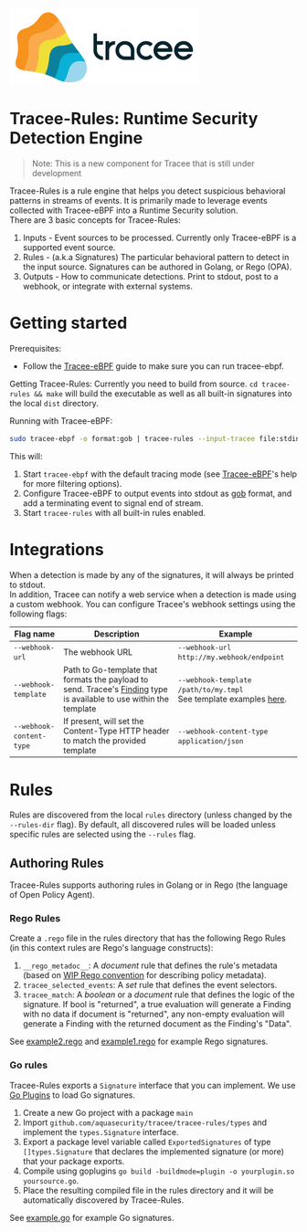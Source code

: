 ![Tracee Logo](../images/tracee.png)

# Tracee-Rules: Runtime Security Detection Engine

> Note: This is a new component for Tracee that is still under development

Tracee-Rules is a rule engine that helps you detect suspicious behavioral patterns in streams of events. It is primarily made to leverage events collected with Tracee-eBPF into a Runtime Security solution.  
There are 3 basic concepts for Tracee-Rules:
1. Inputs - Event sources to be processed. Currently only Tracee-eBPF is a supported event source.
3. Rules - (a.k.a Signatures) The particular behavioral pattern to detect in the input source. Signatures can be authored in Golang, or Rego (OPA).
2. Outputs - How to communicate detections. Print to stdout, post to a webhook, or integrate with external systems.

# Getting started

Prerequisites:
- Follow the [Tracee-eBPF](../tracee-ebpf/Readme.md#Getting-Started) guide to make sure you can run tracee-ebpf.

Getting Tracee-Rules:
Currently you need to build from source. `cd tracee-rules && make` will build the executable as well as all built-in signatures into the local `dist` directory.  

Running with Tracee-eBPF:

```bash
sudo tracee-ebpf -o format:gob | tracee-rules --input-tracee file:stdin --input-tracee format:gob
```

This will:
1. Start `tracee-ebpf` with the default tracing mode (see [Tracee-eBPF](../tracee-ebpf)'s help for more filtering options).
2. Configure Tracee-eBPF to output events into stdout as [gob](https://golang.org/pkg/encoding/gob/) format, and add a terminating event to signal end of stream.
3. Start `tracee-rules` with all built-in rules enabled.

# Integrations

When a detection is made by any of the signatures, it will always be printed to stdout.  
In addition, Tracee can notify a web service when a detection is made using a custom webhook. You can configure Tracee's webhook settings using the following flags:

Flag name | Description | Example
--- | --- | ---
`--webhook-url` | The webhook URL | `--webhook-url http://my.webhook/endpoint`
`--webhook-template` | Path to Go-template that formats the payload to send. Tracee's [Finding](https://github.com/aquasecurity/tracee/blob/28fbc66be8c9f3efa53f617a654cafe7421e8c70/tracee-rules/types/types.go#L46-L50) type is available to use within the template | `--webhook-template /path/to/my.tmpl` <br> See template examples [here](tracee-rules/templates/).
`--webhook-content-type` | If present, will set the Content-Type HTTP header to match the provided template | `--webhook-content-type application/json`

# Rules
Rules are discovered from the local `rules` directory (unless changed by the `--rules-dir` flag). By default, all discovered rules will be loaded unless specific rules are selected using the `--rules` flag.

## Authoring Rules
Tracee-Rules supports authoring rules in Golang or in Rego (the language of Open Policy Agent).

### Rego Rules
Create a `.rego` file in the rules directory that has the following Rego Rules (in this context rules are Rego's language constructs):

1. `__rego_metadoc__`: A *document* rule that defines the rule's metadata (based on [WIP Rego convention](https://hackmd.io/@ZtQnh19kS26YiNlJLqKJnw/H1gAv5nB) for describing policy metadata).
2. `tracee_selected_events`: A *set* rule that defines the event selectors.
3. `tracee_match`: A *boolean* or a *document* rule that defines the logic of the signature. If bool is "returned", a true evaluation will generate a Finding with no data if document is "returned", any non-empty evaluation will generate a Finding with the returned document as the Finding's "Data".

See [example2.rego](/tracee-rules/signatures/rego/examples/example2.rego) and [example1.rego](/tracee-rules/signatures/rego/examples/example1.rego) for example Rego signatures.

### Go rules
Tracee-Rules exports a `Signature` interface that you can implement. We use [Go Plugins](https://golang.org/pkg/plugin/) to load Go signatures.  

1. Create a new Go project with a package `main`
2. Import `github.com/aquasecurity/tracee/tracee-rules/types` and implement the `types.Signature` interface.
3. Export a package level variable called `ExportedSignatures` of type `[]types.Signature` that declares the implemented signature (or more) that your package exports.
4. Compile using goplugins `go build -buildmode=plugin -o yourplugin.so yoursource.go`.
5. Place the resulting compiled file in the rules directory and it will be automatically discovered by Tracee-Rules.

See [example.go](/tracee-rules/signatures/golang/examples/example.go) for example Go signatures.
